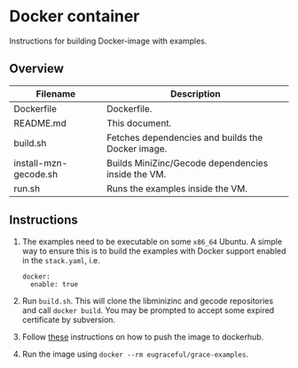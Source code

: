 # Docker container

Instructions for building Docker-image with examples.

## Overview

| Filename              | Description                                        |
| --------------------- | -------------------------------------------------- |
| Dockerfile            | Dockerfile.                                        |
| README.md             | This document.                                     |
| build.sh              | Fetches dependencies and builds the Docker image.  |
| install-mzn-gecode.sh | Builds MiniZinc/Gecode dependencies inside the VM. |
| run.sh                | Runs the examples inside the VM.                   |

## Instructions

1. The examples need to be executable on some `x86_64` Ubuntu. A simple way to
   ensure this is to build the examples with Docker support enabled in the 
   `stack.yaml`, i.e.
   
   ```
   docker:
     enable: true
   ```
   
2. Run `build.sh`. This will clone the libminizinc and gecode repositories and
   call `docker build`. You may be prompted to accept some expired certificate
   by subversion.
3. Follow [these](https://docs.docker.com/engine/getstarted/step_six/)
   instructions on how to push the image to dockerhub.
4. Run the image using `docker --rm eugraceful/grace-examples`.


